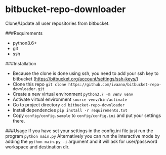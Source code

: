 # bitbucket-repo-downloader
Clone/Update all  user repositories from bitbucket.

###Requirements
* python3.6+
* git
* ssh

###Installation
* Because the clone is done using ssh, you need to add your ssh key to bitbucket (https://bitbucket.org/account/settings/ssh-keys/)
* Clone this repo ```git clone https://github.com/ivaano/bitbucket-repo-downloader.git```
* Create a new virtual environment ```python3.7 -m venv venv```
* Activate virtual environment ```source venv/bin/activate```
* Go to project directory ```cd bitbucket-repo-downloader```
* Install dependencies ```pip install -r requirements.txt```
* Copy `config/config.sample` to `config/config.ini` and put your settings there.

###Usage
If you have set your settings in the config.ini file
just run the program ```python main.py```
Alternatively you can run the interactive mode by adding the `python main.py -i` argument
and it will ask for user/password workspace and destination dir.

